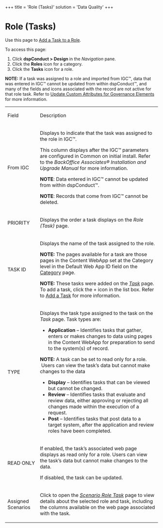 +++
title = 'Role (Tasks)'
solution = 'Data Quality'
+++

# Role (Tasks)

<div class="use">

Use this page to [Add a Task to a
Role](../Use_Cases/Add_a_Task_to_a_Role.htm).

</div>

To access this page:

1.  Click <span style="font-weight: bold;">dspConduct \> Design
    </span>in the <span style="font-style: italic;">Navigation</span>
    pane.
2.  Click the <span style="font-weight: bold;">Roles</span> icon for a
    category.
3.  Click the <span style="font-weight: bold;">Tasks</span> icon for a
    role.

**NOTE:** If a task was assigned to a role and imported from IGC™, data
that was entered in IGC™ cannot be updated from within dspConduct™, and
many of the fields and icons associated with the record are not active
for that role task. Refer to [Update Custom Attributes for Governance
Elements](../Use_Cases/Update_Custom_Attributes_for_Governance_Elements.htm)
for more information.

<table>
<tbody>
<tr class="odd">
<td><p>Field</p></td>
<td><p>Description</p></td>
</tr>
<tr class="even">
<td><p>From IGC</p></td>
<td><p>Displays to indicate that the task was assigned to the role in IGC™.</p>
<p>This column displays after the IGC™ parameters are configured in Common on initial install. Refer to the <em>BackOffice Associates® Installation and Upgrade Manual</em> for more information.</p>
<p><strong>NOTE</strong>: Data entered in IGC™ cannot be updated from within dspConduct™.</p>
<p><strong>NOTE</strong>: Records that come from IGC™ cannot be deleted.</p></td>
</tr>
<tr class="odd">
<td><p>PRIORITY</p></td>
<td><p>Displays the order a task displays on the <span style="font-style: italic;">Role (Task)</span> page.</p></td>
</tr>
<tr class="even">
<td><p>TASK ID</p></td>
<td><p>Displays the name of the task assigned to the role.</p>
<p><strong>NOTE:</strong> The pages available for a task are those pages in the Content WebApp set at the Category level in the Default Web App ID field on the <a href="Category_H.htm">Category</a> page.</p>
<p><strong>NOTE:</strong> These tasks were added on the <span style="font-style: italic;"><a href="Task_H.htm">Task</a></span> page. To add a task, click the + icon in the list box. Refer to <a href="../Use_Cases/Add_a_Task.htm">Add a Task</a> for more information.</p></td>
</tr>
<tr class="odd">
<td><p>TYPE</p></td>
<td><p>Displays the task type assigned to the task on the <span style="font-style: italic;">Task</span> page. Task types are:</p>
<ul>
<li><span style="font-weight: bold;">Application</span> – Identifies tasks that gather, enters or makes changes to data using pages in the Content WebApp for preparation to send to the system(s) of record.</li>
</ul>
<p><strong>NOTE:</strong> A task can be set to read only for a role.  Users can view the task’s data but cannot make changes to the data</p>
<ul>
<li><span style="font-weight: bold;">Display</span> – Identifies tasks that can be viewed but cannot be changed.</li>
<li><span style="font-weight: bold;">Review</span> – Identifies tasks that evaluate and review data, either approving or rejecting all changes made within the execution of a request.</li>
<li><span style="font-weight: bold;">Post</span> – Identifies tasks that post data to a target system, after the application and review roles have been completed.</li>
</ul></td>
</tr>
<tr class="even">
<td><p>READ ONLY</p></td>
<td><p>If enabled, the task’s associated web page displays as read only for a role. Users can view the task’s data but cannot make changes to the data.</p>
<p>If disabled, the task can be updated.</p></td>
</tr>
<tr class="odd">
<td><p>Assigned Scenarios</p></td>
<td><p>Click to open the <span style="font-style: italic;"><a href="Scenario_Role_Task_H.htm">Scenario Role Task</a></span> page to view details about the selected role and task, including the columns available on the web page associated with the task.</p></td>
</tr>
</tbody>
</table>

